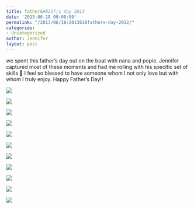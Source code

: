 ```yaml
---
title: father&#8217;s day 2012
date: '2013-06-18 00:00:00'
permalink: "/2013/06/18/2013618fathers-day-2012/"
categories:
- Uncategorized
author: Jennifer
layout: post
---
```


we spent this father&#8217;s day out on the boat with nana and popie. Jennifer captured most of these moments and had me rolling with his specific set of skills 🙂 I feel so blessed to have someone whom I not only love but with whom I truly enjoy. Happy Father&#8217;s Day!!

<div class="image-gallery-wrapper">
  <p>
    <img src="http://static1.squarespace.com/static/50db6bb3e4b015296cd43789/50dfa5b1e4b0dc6320e0b5ea/51c064bee4b0e7a2ae961041/1430547629454/2013-06-16+10.07.15.jpg.15.jpg?format=original" />
  </p>

  <p>
    <img src="http://static1.squarespace.com/static/50db6bb3e4b015296cd43789/50dfa5b1e4b0dc6320e0b5ea/51c0656ce4b0da508c9f5f17/1371563379181/2013-06-16+10.18.13.jpg.13.jpg?format=original" />
  </p>

  <p>
    <img src="http://static1.squarespace.com/static/50db6bb3e4b015296cd43789/50dfa5b1e4b0dc6320e0b5ea/51c06525e4b0cf320a60ba56/1430547676534/2013-06-16+10.16.24.jpg.24.jpg?format=original" />
  </p>

  <p>
    <img src="http://static1.squarespace.com/static/50db6bb3e4b015296cd43789/50dfa5b1e4b0dc6320e0b5ea/51c06553e4b033abfa09e311/1430547642309/2013-06-16+10.16.43.jpg.43.jpg?format=original" />
  </p>

  <p>
    <img src="http://static1.squarespace.com/static/50db6bb3e4b015296cd43789/50dfa5b1e4b0dc6320e0b5ea/51c065b8e4b01c70416b8347/1371565329110/2013-06-16+10.25.30.jpg.30.jpg?format=original" />
  </p>

  <p>
    <img src="http://static1.squarespace.com/static/50db6bb3e4b015296cd43789/50dfa5b1e4b0dc6320e0b5ea/51c065d7e4b033abfa09e375/1371565196232/2013-06-16+10.25.59.jpg.59.jpg?format=original" />
  </p>

  <p>
    <img src="http://static1.squarespace.com/static/50db6bb3e4b015296cd43789/50dfa5b1e4b0dc6320e0b5ea/51c06589e4b083db820529ca/1371564382686/2013-06-16+10.20.55.jpg.55.jpg?format=original" />
  </p>

  <p>
    <img src="http://static1.squarespace.com/static/50db6bb3e4b015296cd43789/50dfa5b1e4b0dc6320e0b5ea/51c066a6e4b0f375ce4f70e7/1372021133781/2013-06-16+11.15.54.jpg.54.jpg?format=original" />
  </p>

  <p>
    <img src="http://static1.squarespace.com/static/50db6bb3e4b015296cd43789/50dfa5b1e4b0dc6320e0b5ea/51c066b3e4b053b1a6785416/1372021218241/2013-06-16+11.19.09.jpg.09.jpg?format=original" />
  </p>

  <p>
    <img src="http://static1.squarespace.com/static/50db6bb3e4b015296cd43789/50dfa5b1e4b0dc6320e0b5ea/51c0666de4b02a20563f0ac9/1371564874981/2013-06-16+10.49.04.jpg.04.jpg?format=original" />
  </p>

  <p>
    <img src="http://static1.squarespace.com/static/50db6bb3e4b015296cd43789/50dfa5b1e4b0dc6320e0b5ea/51c066cfe4b0da508c9f6188/1371565467366/2013-06-16+13.46.44.jpg.44.jpg?format=original" />
  </p>
</div>
